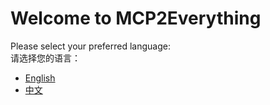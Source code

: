 # Welcome to MCP2Everything

Please select your preferred language:  
请选择您的语言：

- [English](en.md)
- [中文](zh.md)
